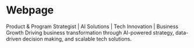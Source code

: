 # Webpage
Product &amp; Program Strategist | AI Solutions | Tech Innovation | Business Growth  Driving business transformation through AI-powered strategy, data-driven decision making, and scalable tech solutions.
